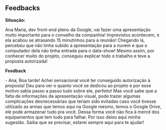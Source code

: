 ## Feedbacks


**Situação:**

<p>Ana Maria, dev front-end pleno da Google, vai fazer uma apresentação muito importante para o conselho da companhia! Imprevistos acontecem, e ela acabou se atrasando 15 minutinhos para a reunião! Chegando lá, percebeu que não tinha subido a apresentação para a nuvem e que o computador dela não tinha entrada para o data-show! Mesmo assim, por conhecer muito do projeto, conseguiu explicar todo o trabalho e teve a proposta autorizada!</p>

 **Feedback**
  
<p>- Ana, Boa tarde! Achei sensacional você ter conseguido autorização à proposta!
Deu para ver o quanto você se dedicou ao projeto e por esse motivo sabia passo a passo tudo sobre ele, perfeito!
Mas você sabe que a falta de informações da apresentação visual, pode trazer algumas complicações desnecessárias que teriam sido evitadas caso você tivesse utilizado as armas que temos aqui na Google mesmo, temos o Google Drive, ele pode armazenar tudo pra você. Dessa forma você não fica à mercê dos equipamentos que tem tudo para falhar. Por isso deixo aqui minha sugestão. Saiba que se precisar, estarei sempre aqui para te ajudar!</p>